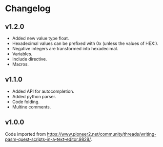 # Changelog
## v1.2.0
+ Added new value type float.
+ Hexadecimal values can be prefixed with 0x (unless the values of HEX:).
+ Negative integers are transformed into hexadecimal.
+ Variables.
+ Include directive.
+ Macros.
## v1.1.0
+ Added API for autocompletion.
+ Added python parser.
+ Code folding.
+ Multine comments.
## v1.0.0
Code imported from https://www.pioneer2.net/community/threads/writing-pasm-quest-scripts-in-a-text-editor.9828/.